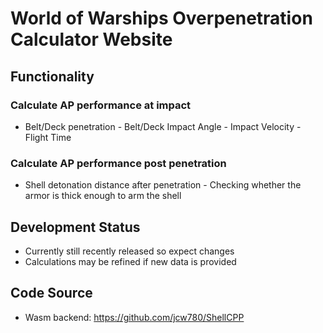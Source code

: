 # World of Warships Overpenetration Calculator Website
## Functionality
### Calculate AP performance at impact
- Belt/Deck penetration - Belt/Deck Impact Angle - Impact Velocity - Flight Time
### Calculate AP performance post penetration
- Shell detonation distance after penetration - Checking whether the armor is thick enough to arm the shell
## Development Status
- Currently still recently released so expect changes 
- Calculations may be refined if new data is provided
## Code Source
- Wasm backend: https://github.com/jcw780/ShellCPP

